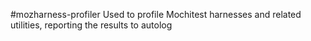 #mozharness-profiler
Used to profile Mochitest harnesses and related utilities, reporting the results to autolog
